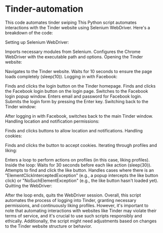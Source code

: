 # Tinder-automation
This code automates tinder swiping
This Python script automates interactions with the Tinder website using Selenium WebDriver. Here's a breakdown of the code:

Setting up Selenium WebDriver:

Imports necessary modules from Selenium.
Configures the Chrome WebDriver with the executable path and options.
Opening the Tinder website:

Navigates to the Tinder website.
Waits for 10 seconds to ensure the page loads completely (sleep(10)).
Logging in with Facebook:

Finds and clicks the login button on the Tinder homepage.
Finds and clicks the Facebook login button on the login page.
Switches to the Facebook login popup window.
Enters email and password for Facebook login.
Submits the login form by pressing the Enter key.
Switching back to the Tinder window:

After logging in with Facebook, switches back to the main Tinder window.
Handling location and notification permissions:

Finds and clicks buttons to allow location and notifications.
Handling cookies:

Finds and clicks the button to accept cookies.
Iterating through profiles and liking:

Enters a loop to perform actions on profiles (in this case, liking profiles).
Inside the loop:
Waits for 30 seconds before each like action (sleep(30)).
Attempts to find and click the like button.
Handles cases where there is an "ElementClickInterceptedException" (e.g., a popup intercepts the like button click) or "NoSuchElementException" (e.g., the like button hasn't loaded yet).
Quitting the WebDriver:

After the loop ends, quits the WebDriver session.
Overall, this script automates the process of logging into Tinder, granting necessary permissions, and continuously liking profiles. However, it's important to note that automating interactions with websites like Tinder may violate their terms of service, and it's crucial to use such scripts responsibly and ethically. Additionally, the script might need adjustments based on changes to the Tinder website structure or behavior.






